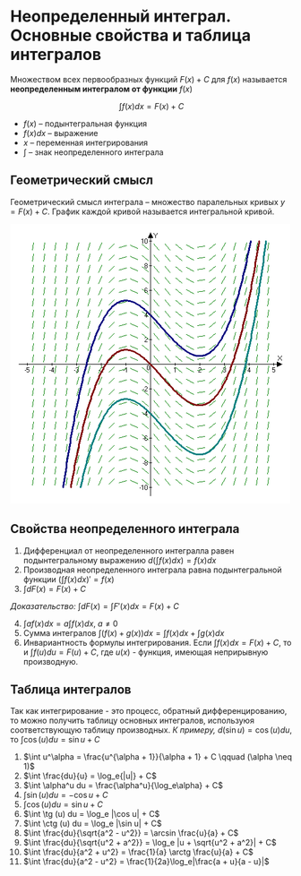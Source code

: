 # Неопределенный интеграл. Основные свойства и таблица интегралов

Множеством всех первообразных функций $F(x) + C$ для $f(x)$ называется **неопределенным интегралом от функции** $f(x)$

$$ \int f(x)dx = F(x) + C$$

- $f(x)$ – подынтегральная функция
- $f(x)dx$ – выражение
- $x$ – переменная интегрирования
- $\int$ – знак неопределенного интеграла

## Геометрический смысл

Геометрический смысл интеграла – множество паралельных кривых $y = F(x) + C$. График каждой кривой называется интегральной кривой.

![Интегральные кривые](resourses/Интегральные-кривые.png)

## Свойства неопределенного интеграла

1. Дифференциал от неопределенного интегралла равен подынтегральному выражению $d \left( \int f(x) dx \right) = f(x)dx$
2. Производная неопределенного интеграла равна подынтегральной функции $\left( \int f(x)dx \right) ' = f(x)$
3. $\int d F(x) = F(x) + C$

*Доказательство:* $\int d F(x) = \int F'(x) dx = F(x) + C$

4. $\int a f(x) dx = a \int f(x) dx, \; a \neq 0$
5. Сумма интегралов $\int (f(x) + g(x)) dx = \int f(x) dx + \int g(x) dx$
6. Инвариантность формулы интегрирования. Если $\int f(x)dx = F(x) + C$, то и $\int f(u)du = F(u) + C$, где $u(x)$ - функция, имеющая неприрывную производную.

## Таблица интегралов

Так как интегрирование - это процесс, обратный дифференцированию, то можно получить таблицу основных интегралов, используюя соответствующую таблицу производных.
*К примеру,* $d(\sin u) = \cos(u) du$, то $\int \cos (u) du = \sin u + C$

1. $\int u^\alpha = \frac{u^{\alpha + 1}}{\alpha + 1} + C \qquad (\alpha \neq 1)$
2. $\int \frac{du}{u} = \log_e{|u|} + C$
3. $\int \alpha^u du = \frac{\alpha^u}{\log_e\alpha} + C$
4. $\int \sin (u) du = -\cos u + C$
5. $\int \cos (u) du = \sin u + C$
6. $\int \tg (u) du = \log_e |\cos u| + C$
7. $\int \ctg (u) du = \log_e |\sin u| + C$
8. $\int \frac{du}{\sqrt{a^2 - u^2}} = \arcsin \frac{u}{a} + C$
9. $\int \frac{du}{\sqrt{u^2 + a^2}} = \log_e |u + \sqrt{u^2 + a^2}| + C$
10. $\int \frac{du}{a^2 + u^2} = \frac{1}{a} \arctg \frac{u}{a} + C$
11. $\int \frac{du}{a^2 - u^2} = \frac{1}{2a}\log_e|\frac{a + u}{a - u}|$


